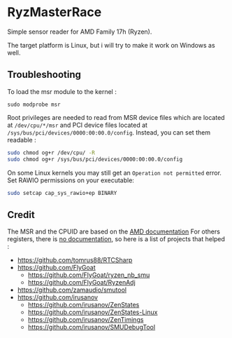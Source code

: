 # RyzMasterRace

Simple sensor reader for AMD Family 17h (Ryzen).

The target platform is Linux, but i will try to make it work on Windows as well.

## Troubleshooting

To load the msr module to the kernel :
```
sudo modprobe msr
```
Root privileges are needed to read from MSR device files which are located at `/dev/cpu/*/msr` and PCI device files located at `/sys/bus/pci/devices/0000:00:00.0/config`.
Instead, you can set them readable :
```sh
sudo chmod og+r /dev/cpu/ -R
sudo chmod og+r /sys/bus/pci/devices/0000:00:00.0/config
```

On some Linux kernels you may still get an `Operation not permitted` error.
Set RAWIO permissions on your executable:

```sh
sudo setcap cap_sys_rawio+ep BINARY
```

## Credit

The MSR and the CPUID are based on the [AMD documentation](https://developer.amd.com/wp-content/resources/56255_3_03.PDF)
For others registers, there is [no documentation](https://www.reddit.com/r/Amd/comments/amovex/requesting_bios_and_kernel_developer_guide_bkdg/), so here is a list of projects that helped :
- https://github.com/tomrus88/RTCSharp
- https://github.com/FlyGoat
  - https://github.com/FlyGoat/ryzen_nb_smu
  - https://github.com/FlyGoat/RyzenAdj
- https://github.com/zamaudio/smutool
- https://github.com/irusanov
  - https://github.com/irusanov/ZenStates
  - https://github.com/irusanov/ZenStates-Linux
  - https://github.com/irusanov/ZenTimings
  - https://github.com/irusanov/SMUDebugTool
